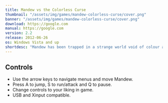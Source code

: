 ```yaml
---
title: Mandew vs the Colorless Curse
thumbnail: "/assets/img/games/mandew-colorless-curse/cover.png"
banner: "/assets/img/games/mandew-colorless-curse/cover.png"
download: https://google.com
manual: https://google.com
version: 2.2
release: 2012-06-26
os: Windows Vista and up
shortdesc: "Mandew has been trapped in a strange world void of colour and must fight his way out. Guided by the mysterious wizard trapped in light form, LengthenedMudTea, Mandew gathers the four golden consoles to open the way home. Could there be more to this mysterious world than meets the eye?"
---
```


## Controls
- Use the arrow keys to navigate menus and move Mandew.
- Press A to jump, S to run/attack and Q to pause.
- Change controls to your liking in game.
- USB and Xinput compatible.